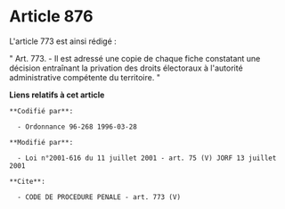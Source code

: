# Article 876

L'article 773 est ainsi rédigé :

" Art. 773. - Il est adressé une copie de chaque fiche constatant une décision entraînant la privation des droits électoraux
à l'autorité administrative compétente du territoire. "

**Liens relatifs à cet article**

	**Codifié par**:

	  - Ordonnance 96-268 1996-03-28

	**Modifié par**:

	  - Loi n°2001-616 du 11 juillet 2001 - art. 75 (V) JORF 13 juillet 2001

	**Cite**:

	  - CODE DE PROCEDURE PENALE - art. 773 (V)
